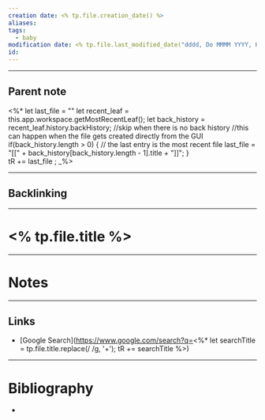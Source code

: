 ```yaml
---
creation date: <% tp.file.creation_date() %>
aliases: 
tags:
  - baby
modification date: <% tp.file.last_modified_date("dddd, Do MMMM YYYY, HH:mm:ss")%>
id:
---
```

---

## Parent note
<%*
    let last_file = ""
    let recent_leaf = this.app.workspace.getMostRecentLeaf();
    let back_history = recent_leaf.history.backHistory;
    //skip when there is no back history 
    //this can happen when the file gets created directly from the GUI
    if(back_history.length > 0) {
        // the last entry is the most recent file
        last_file = "[[" + back_history[back_history.length - 1].title + "]]";
    }    
    tR += last_file  ;
_%>


---
## Backlinking


---
# <% tp.file.title %>


---
# Notes


---
## Links
- [Google Search](https://www.google.com/search?q=<%* let searchTitle = tp.file.title.replace(/ /g, '+'); tR += searchTitle %>)

---
# Bibliography
+ 